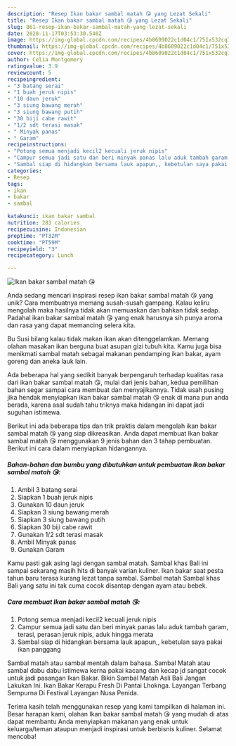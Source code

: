 ```yaml
---
description: "Resep Ikan bakar sambal matah 😘 yang Lezat Sekali"
title: "Resep Ikan bakar sambal matah 😘 yang Lezat Sekali"
slug: 861-resep-ikan-bakar-sambal-matah-yang-lezat-sekali
date: 2020-11-17T03:53:30.540Z
image: https://img-global.cpcdn.com/recipes/4b8609022c1d04c1/751x532cq70/ikan-bakar-sambal-matah-😘-foto-resep-utama.jpg
thumbnail: https://img-global.cpcdn.com/recipes/4b8609022c1d04c1/751x532cq70/ikan-bakar-sambal-matah-😘-foto-resep-utama.jpg
cover: https://img-global.cpcdn.com/recipes/4b8609022c1d04c1/751x532cq70/ikan-bakar-sambal-matah-😘-foto-resep-utama.jpg
author: Celia Montgomery
ratingvalue: 3.9
reviewcount: 5
recipeingredient:
- "3 batang serai"
- "1 buah jeruk nipis"
- "10 daun jeruk"
- "3 siung bawang merah"
- "3 siung bawang putih"
- "30 biji cabe rawit"
- "1/2 sdt terasi masak"
- " Minyak panas"
- " Garam"
recipeinstructions:
- "Potong semua menjadi kecil2 kecuali jeruk nipis"
- "Campur semua jadi satu dan beri minyak panas lalu aduk tambah garam, terasi, perasan jeruk nipis, aduk hingga merata"
- "Sambal siap di hidangkan bersama lauk apapun,, kebetulan saya pakai ikan panggang"
categories:
- Resep
tags:
- ikan
- bakar
- sambal

katakunci: ikan bakar sambal 
nutrition: 283 calories
recipecuisine: Indonesian
preptime: "PT32M"
cooktime: "PT59M"
recipeyield: "3"
recipecategory: Lunch

---
```



![Ikan bakar sambal matah 😘](https://img-global.cpcdn.com/recipes/4b8609022c1d04c1/751x532cq70/ikan-bakar-sambal-matah-😘-foto-resep-utama.jpg)

Anda sedang mencari inspirasi resep ikan bakar sambal matah 😘 yang unik? Cara membuatnya memang susah-susah gampang. Kalau keliru mengolah maka hasilnya tidak akan memuaskan dan bahkan tidak sedap. Padahal ikan bakar sambal matah 😘 yang enak harusnya sih punya aroma dan rasa yang dapat memancing selera kita.

Bu Susi bilang kalau tidak makan ikan akan ditenggelamkan. Memang olahan masakan ikan berguna buat asupan gizi tubuh kita. Kamu juga bisa menikmati sambal matah sebagai makanan pendamping ikan bakar, ayam goreng dan aneka lauk lain.

Ada beberapa hal yang sedikit banyak berpengaruh terhadap kualitas rasa dari ikan bakar sambal matah 😘, mulai dari jenis bahan, kedua pemilihan bahan segar sampai cara membuat dan menyajikannya. Tidak usah pusing jika hendak menyiapkan ikan bakar sambal matah 😘 enak di mana pun anda berada, karena asal sudah tahu triknya maka hidangan ini dapat jadi suguhan istimewa.


Berikut ini ada beberapa tips dan trik praktis dalam mengolah ikan bakar sambal matah 😘 yang siap dikreasikan. Anda dapat membuat Ikan bakar sambal matah 😘 menggunakan 9 jenis bahan dan 3 tahap pembuatan. Berikut ini cara dalam menyiapkan hidangannya.

<!--inarticleads1-->

##### Bahan-bahan dan bumbu yang dibutuhkan untuk pembuatan Ikan bakar sambal matah 😘:

1. Ambil 3 batang serai
1. Siapkan 1 buah jeruk nipis
1. Gunakan 10 daun jeruk
1. Siapkan 3 siung bawang merah
1. Siapkan 3 siung bawang putih
1. Siapkan 30 biji cabe rawit
1. Gunakan 1/2 sdt terasi masak
1. Ambil  Minyak panas
1. Gunakan  Garam


Kamu pasti gak asing lagi dengan sambal matah. Sambal khas Bali ini sampai sekarang masih hits di banyak varian kuliner. Ikan bakar saat pesta tahun baru terasa kurang lezat tanpa sambal. Sambal matah Sambal khas Bali yang satu ini tak cuma cocok disantap dengan ayam atau bebek. 

<!--inarticleads2-->

##### Cara membuat Ikan bakar sambal matah 😘:

1. Potong semua menjadi kecil2 kecuali jeruk nipis
1. Campur semua jadi satu dan beri minyak panas lalu aduk tambah garam, terasi, perasan jeruk nipis, aduk hingga merata
1. Sambal siap di hidangkan bersama lauk apapun,, kebetulan saya pakai ikan panggang


Sambal matah atau sambal mentah dalam bahasa. Sambal Matah atau sambal dabu dabu istimewa kerna pakai kacang dan kecap jd sangat cocok untuk jadi pasangan Ikan Bakar. Bikin Sambal Matah Asli Bali Jangan Lakukan Ini. Ikan Bakar Kerapu Fresh Di Pantai Lhoknga. Layangan Terbang Sempurna Di Festival Layangan Nusa Penida. 

Terima kasih telah menggunakan resep yang kami tampilkan di halaman ini. Besar harapan kami, olahan Ikan bakar sambal matah 😘 yang mudah di atas dapat membantu Anda menyiapkan makanan yang enak untuk keluarga/teman ataupun menjadi inspirasi untuk berbisnis kuliner. Selamat mencoba!
